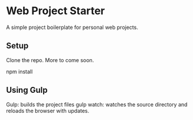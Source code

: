 # Web Project Starter #

A simple project boilerplate for personal web projects.

## Setup ##

Clone the repo. More to come soon.

npm install 

## Using Gulp ##

Gulp: builds the project files
gulp watch: watches the source directory and reloads the browser with updates.

